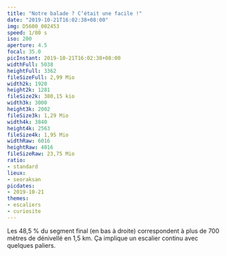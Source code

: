 ```yaml
---
title: "Notre balade ? C’était une facile !"
date: "2019-10-21T16:02:38+08:00"
img: D5600_002453
speed: 1/80 s
iso: 200
aperture: 4.5
focal: 35.0
picInstant: 2019-10-21T16:02:38+08:00
widthFull: 5038
heightFull: 3362
fileSizeFull: 2,99 Mio
width2k: 1920
height2k: 1281
fileSize2k: 380,15 kio
width3k: 3000
height3k: 2002
fileSize3k: 1,29 Mio
width4k: 3840
height4k: 2563
fileSize4k: 1,95 Mio
widthRaw: 6016
heightRaw: 4016
fileSizeRaw: 23,75 Mio
ratio:
- standard
lieux:
- seoraksan
picdates:
- 2019-10-21
themes:
- escaliers
- curiosite
---
```


Les 48,5 % du segment final (en bas à droite) correspondent à plus de 700 mètres de dénivellé en 1,5 km. Ça implique un escalier continu avec quelques paliers.